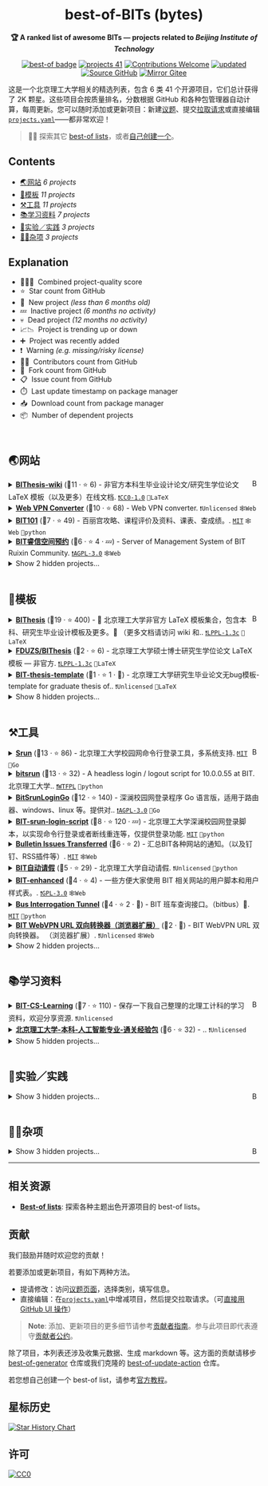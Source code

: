 <!-- markdownlint-disable -->
<h1 align="center">
    best-of-BITs (bytes)
    <br>
</h1>

<p align="center">
    <strong>🏆 A ranked list of awesome BITs — projects related to <i>Beijing Institute of Technology</i></strong>
</p>

<p align="center">
    <a href="https://best-of.org"><img alt="best-of badge" src="http://bit.ly/3o3EHNN"></a>
    <a href="#Contents" title="项目数量"><img alt="projects 41" src="https://img.shields.io/badge/projects-41-blue.svg?color=5ac4bf"></a>
    <a href="#Contribution" title="Contributions are welcome"><img alt="Contributions Welcome" src="https://img.shields.io/badge/Contributions-Welcome-green.svg"></a>
    <a href="https://github.com/YDX-2147483647/best-of-bits/releases" title="最近更新"><img alt="updated" src="https://img.shields.io/github/release-date/YDX-2147483647/best-of-bits?color=green&label=updated"></a>
    <a href="https://github.com/YDX-2147483647/best-of-bits/"><img alt="Source GitHub" src="https://img.shields.io/badge/Source-GitHub-lightgray?logo=github"></a>
    <a href="https://gitee.com/YDX-2147483647/best-of-bits/"><img alt="Mirror Gitee" src="https://img.shields.io/badge/Mirror-Gitee-red?logo=gitee"></a>
</p>

这是一个北京理工大学相关的精选列表，包含 6 类 41 个开源项目，它们总计获得了 2K 颗星。这些项目会按质量排名，分数根据 GitHub 和各种包管理器自动计算，每周更新。您可以随时添加或更新项目：新建[议题](https://github.com/YDX-2147483647/best-of-bits/issues/new/choose)、提交[拉取请求](https://github.com/YDX-2147483647/best-of-bits/pulls)或直接编辑[`projects.yaml`](https://github.com/YDX-2147483647/best-of-bits/edit/main/projects.yaml)——都非常欢迎！

> 🧙‍♂️ 探索其它 [best-of lists](https://best-of.org)，或者[自己创建一个](https://github.com/best-of-lists/best-of/blob/main/create-best-of-list.md)。

## Contents

- [🌏网站](#) _6 projects_
- [📁模板](#) _11 projects_
- [⚒️工具](#) _11 projects_
- [📚学习资料](#) _7 projects_
- [🧪实验／实践](#) _3 projects_
- [🐱‍🐉杂项](#) _3 projects_

## Explanation
- 🥇🥈🥉&nbsp; Combined project-quality score
- ⭐️&nbsp; Star count from GitHub
- 🐣&nbsp; New project _(less than 6 months old)_
- 💤&nbsp; Inactive project _(6 months no activity)_
- 💀&nbsp; Dead project _(12 months no activity)_
- 📈📉&nbsp; Project is trending up or down
- ➕&nbsp; Project was recently added
- ❗️&nbsp; Warning _(e.g. missing/risky license)_
- 👨‍💻&nbsp; Contributors count from GitHub
- 🔀&nbsp; Fork count from GitHub
- 📋&nbsp; Issue count from GitHub
- ⏱️&nbsp; Last update timestamp on package manager
- 📥&nbsp; Download count from package manager
- 📦&nbsp; Number of dependent projects

<br>

## 🌏网站

<a href="#contents"><img align="right" width="15" height="15" src="https://git.io/JtehR" alt="Back to top"></a>

<details><summary><b><a href="https://github.com/BITNP/BIThesis-wiki">BIThesis-wiki</a></b> (🥇11 ·  ⭐ 6) - 非官方本科生毕业设计论文/研究生学位论文 LaTeX 模板（以及更多）在线文档. <code><a href="https://tldrlegal.com/search?q=CC0-1.0">❗️CC0-1.0</a></code> <code>📜LaTeX</code></summary>

- [GitHub](https://github.com/BITNP/BIThesis-wiki) (👨‍💻 13 · 🔀 3 · 📋 33 - 21% open · ⏱️ 25.04.2023):

	```
	git clone https://github.com/BITNP/BIThesis-wiki
	```
</details>
<details><summary><b><a href="https://webvpn.swo.moe/">Web VPN Converter</a></b> (🥈10 ·  ⭐ 68) - Web VPN converter. <code>❗Unlicensed</code> <code>🕸️Web</code></summary>

- [GitHub](https://github.com/spencerwooo/bit-webvpn-converter) (👨‍💻 7 · 🔀 23 · 📋 8 - 12% open · ⏱️ 28.04.2023):

	```
	git clone https://github.com/spencerwooo/bit-webvpn-converter
	```
</details>
<details><summary><b><a href="https://bit101.cn">BIT101</a></b> (🥈7 ·  ⭐ 49) - 百丽宫攻略、课程评价及资料、课表、查成绩。. <code><a href="http://bit.ly/34MBwT8">MIT</a></code> <code>🕸️Web</code> <code>🐍python</code></summary>

- [GitHub](https://github.com/flwfdd/BIT101) (👨‍💻 2 · 🔀 3 · 📋 9 - 33% open · ⏱️ 07.03.2023):

	```
	git clone https://github.com/flwfdd/BIT101
	```
</details>
<details><summary><b><a href="https://bitrxc.com">BIT睿信空间预约</a></b> (🥉6 ·  ⭐ 4 · 💤) - Server of Management System of BIT Ruixin Community. <code><a href="http://bit.ly/3pwmjO5">❗️AGPL-3.0</a></code> <code>🕸️Web</code></summary>

- [GitHub](https://github.com/bitrxc/bitrxc-server) (👨‍💻 6 · 🔀 4 · ⏱️ 14.04.2022):

	```
	git clone https://github.com/bitrxc/bitrxc-server
	```
</details>
<details><summary>Show 2 hidden projects...</summary>

- <b><a href="https://bitft-wiki.vercel.app">未来精工生存指南</a></b> (🥉3 · 💤) - 北理工未来精工技术学院生存指南. <code><a href="http://bit.ly/2M0xdwT">❗️GPL-3.0</a></code>
- <b><a href="http://signsys.zhbitscda.com/">北京理工大学大学生职业发展协会综合签到系统</a></b> (🥉3 · 💀) - 北京理工大学大学生职业发展协会综合签到系统. <code>❗Unlicensed</code>
</details>
<br>

## 📁模板

<a href="#contents"><img align="right" width="15" height="15" src="https://git.io/JtehR" alt="Back to top"></a>

<details><summary><b><a href="https://bithesis.bitnp.net">BIThesis</a></b> (🥇19 ·  ⭐ 400) - 📖 北京理工大学非官方 LaTeX 模板集合，包含本科、研究生毕业设计模板及更多。🎉 （更多文档请访问 wiki 和.. <code><a href="https://tldrlegal.com/search?q=LPPL-1.3c">❗️LPPL-1.3c</a></code> <code>📜LaTeX</code></summary>

- [GitHub](https://github.com/BITNP/BIThesis) (👨‍💻 19 · 🔀 87 · 📥 6.2K · 📋 150 - 5% open · ⏱️ 25.04.2023):

	```
	git clone https://github.com/BITNP/BIThesis
	```
</details>
<details><summary><b><a href="https://github.com/FDUZS/BIThesis">FDUZS/BIThesis</a></b> (🥉2 ·  ⭐ 6) - 北京理工大学硕士博士研究生学位论文 LaTeX 模板 — 非官方. <code><a href="https://tldrlegal.com/search?q=LPPL-1.3c">❗️LPPL-1.3c</a></code> <code>📜LaTeX</code></summary>

- [GitHub](https://github.com/FDUZS/BIThesis) (⏱️ 25.11.2022):

	```
	git clone https://github.com/FDUZS/BIThesis
	```
</details>
<details><summary><b><a href="https://github.com/PolarLion/BIT-thesis-template">BIT-thesis-template</a></b> (🥉1 ·  ⭐ 1 · 🐣) - 北京理工大学研究生毕业论文无bug模板-template for graduate thesis of.. <code>❗Unlicensed</code> <code>📜LaTeX</code></summary>

- [GitHub](https://github.com/PolarLion/BIT-thesis-template) (⏱️ 03.10.2022):

	```
	git clone https://github.com/PolarLion/BIT-thesis-template
	```
</details>
<details><summary>Show 8 hidden projects...</summary>

- <b><a href="https://github.com/BIT-thesis/LaTeX-template">BIT-Thesis</a></b> (🥇10 ·  ⭐ 320 · 💀) - LaTeX template for BIT thesis. <code>❗Unlicensed</code> <code>📜LaTeX</code>
- <b><a href="https://github.com/qiuzhu/BITthesis">BITthesis</a></b> (🥈7 ·  ⭐ 57 · 💀) - Thesis Template of Beijing Institute of Technology Using.. <code><a href="http://bit.ly/2M0xdwT">❗️GPL-3.0</a></code> <code>📜LaTeX</code>
- <b><a href="https://github.com/jiandahao/BIT-thesis-LaTex">BIT-thesis-LaTex</a></b> (🥈6 ·  ⭐ 47 · 💀) - 北京理工大学学硕士/博士学位毕业论文LaTeX模板（LaTeX Template for BIT thesis）. <code><a href="http://bit.ly/34MBwT8">MIT</a></code> <code>📜LaTeX</code>
- <b><a href="https://github.com/CharlieLeee/BIT-Report-LaTeX">BIT-Report-LaTeX</a></b> (🥈6 ·  ⭐ 7 · 💀) - English and Chinese LaTeX template for.. <code><a href="http://bit.ly/34MBwT8">MIT</a></code> <code>📜LaTeX</code>
- <b><a href="https://github.com/CharlieLeee/BIT-Automation-Proposal-Report">BIT-Automation-Proposal-Report</a></b> (🥉5 ·  ⭐ 9 · 💀) - 北理自动化毕业设计开题报告LaTeX模板. <code><a href="http://bit.ly/34MBwT8">MIT</a></code> <code>📜LaTeX</code>
- <b><a href="https://github.com/wanicca/BIT-Thesis-Bachelor">BIT-Thesis-Bachelor</a></b> (🥉3 ·  ⭐ 5 · 💀) - LaTex thesis template for BIT students. <code>❗Unlicensed</code> <code>📜LaTeX</code>
- <b><a href="https://github.com/yuzhangbit/BIT_TechRep_CN">BIT_TechRep_CN</a></b> (🥉3 ·  ⭐ 3 · 💀) - A technique report latex template for BIT. <code>❗Unlicensed</code> <code>📜LaTeX</code>
- <b><a href="https://github.com/zhang-datou/BIT_Thesis">BIT_Thesis</a></b> (🥉2 ·  ⭐ 12 · 💀) - 北京理工大学硕士毕业论文word和latex模板. <code>❗Unlicensed</code> <code>📜LaTeX</code>
</details>
<br>

## ⚒️工具

<a href="#contents"><img align="right" width="15" height="15" src="https://git.io/JtehR" alt="Back to top"></a>

<details><summary><b><a href="https://github.com/vouv/srun">Srun</a></b> (🥇13 ·  ⭐ 86) - 北京理工大学校园网命令行登录工具，多系统支持. <code><a href="http://bit.ly/34MBwT8">MIT</a></code> <code>💨Go</code></summary>

- [GitHub](https://github.com/vouv/srun) (👨‍💻 5 · 🔀 24 · 📥 1.1K · ⏱️ 17.10.2022):

	```
	git clone https://github.com/vouv/srun
	```
</details>
<details><summary><b><a href="https://github.com/BITNP/bitsrun">bitsrun</a></b> (🥇13 ·  ⭐ 32) - A headless login / logout script for 10.0.0.55 at BIT. 北京理工大学.. <code><a href="https://tldrlegal.com/search?q=WTFPL">❗️WTFPL</a></code> <code>🐍python</code></summary>

- [GitHub](https://github.com/BITNP/bitsrun) (👨‍💻 7 · 🔀 6 · 📋 7 - 28% open · ⏱️ 04.04.2023):

	```
	git clone https://github.com/BITNP/bitsrun
	```
- [PyPi](https://pypi.org/project/bitsrun) (📥 200 / month):
	```
	pip install bitsrun
	```
</details>
<details><summary><b><a href="https://github.com/Mmx233/BitSrunLoginGo">BitSrunLoginGo</a></b> (🥈12 ·  ⭐ 140) - 深澜校园网登录程序 Go 语言版，适用于路由器、windows、linux 等。提供对.. <code><a href="http://bit.ly/3pwmjO5">❗️AGPL-3.0</a></code> <code>💨Go</code></summary>

- [GitHub](https://github.com/Mmx233/BitSrunLoginGo) (👨‍💻 4 · 🔀 20 · 📥 1.7K · 📋 18 - 5% open · ⏱️ 12.04.2023):

	```
	git clone https://github.com/Mmx233/BitSrunLoginGo
	```
</details>
<details><summary><b><a href="https://github.com/coffeehat/BIT-srun-login-script">BIT-srun-login-script</a></b> (🥈8 ·  ⭐ 120 · 💤) - 北京理工大学深澜校园网登录脚本，以实现命令行登录或者断线重连等，仅提供登录功能. <code><a href="http://bit.ly/34MBwT8">MIT</a></code> <code>🐍python</code></summary>

- [GitHub](https://github.com/coffeehat/BIT-srun-login-script) (👨‍💻 5 · 🔀 37 · ⏱️ 13.09.2022):

	```
	git clone https://github.com/coffeehat/BIT-srun-login-script
	```
</details>
<details><summary><b><a href="https://haobit.top/dev/site/notice/">Bulletin Issues Transferred</a></b> (🥈6 ·  ⭐ 2) - 汇总BIT各种网站的通知。（以及钉钉、RSS插件等）. <code><a href="http://bit.ly/34MBwT8">MIT</a></code> <code>🕸️Web</code></summary>

- [GitHub](https://github.com/YDX-2147483647/bulletin-issues-transferred) (👨‍💻 3 · 📋 14 - 35% open · ⏱️ 18.04.2023):

	```
	git clone https://github.com/YDX-2147483647/bulletin-issues-transferred
	```
</details>
<details><summary><b><a href="https://github.com/YoungKlaus/BIT_Auto_Leave">BIT自动请假</a></b> (🥉5 ·  ⭐ 29) - 北京理工大学自动请假. <code>❗Unlicensed</code> <code>🐍python</code></summary>

- [GitHub](https://github.com/YoungKlaus/BIT_Auto_Leave) (🔀 28 · ⏱️ 08.11.2022):

	```
	git clone https://github.com/YoungKlaus/BIT_Auto_Leave
	```
</details>
<details><summary><b><a href="https://ydx-2147483647.github.io/BIT-enhanced/">BIT-enhanced</a></b> (🥉4 ·  ⭐ 4) - 一些方便大家使用 BIT 相关网站的用户脚本和用户样式表。. <code><a href="http://bit.ly/2M0xdwT">❗️GPL-3.0</a></code> <code>🕸️Web</code></summary>

- [GitHub](https://github.com/YDX-2147483647/BIT-enhanced) (👨‍💻 2 · ⏱️ 15.04.2023):

	```
	git clone https://github.com/YDX-2147483647/BIT-enhanced
	```
</details>
<details><summary><b><a href="https://github.com/YDX-2147483647/bus-interrogation-tunnel">Bus Interrogation Tunnel</a></b> (🥉4 ·  ⭐ 2 · 🐣) - BIT 班车查询接口。（bitbus）🚌. <code><a href="http://bit.ly/34MBwT8">MIT</a></code> <code>🐍python</code></summary>

- [GitHub](https://github.com/YDX-2147483647/bus-interrogation-tunnel) (⏱️ 21.04.2023):

	```
	git clone https://github.com/YDX-2147483647/bus-interrogation-tunnel
	```
- [PyPi](https://pypi.org/project/bus-interrogation-tunnel) (📥 21 / month):
	```
	pip install bus-interrogation-tunnel
	```
</details>
<details><summary><b><a href="https://addons.mozilla.org/zh-CN/firefox/addon/bit-webvpn-converter/">BIT WebVPN URL 双向转换器（浏览器扩展）</a></b> (🥉2 · 🐣) - BIT WebVPN URL 双向转换器。 （浏览器扩展）. <code>❗Unlicensed</code> <code>🕸️Web</code></summary>

- [GitHub](https://github.com/YDX-2147483647/bit-webvpn-converter-web-extension) (⏱️ 11.04.2023):

	```
	git clone https://github.com/YDX-2147483647/bit-webvpn-converter-web-extension
	```
</details>
<details><summary>Show 2 hidden projects...</summary>

- <b><a href="https://github.com/fangli-li/bit-srun-cli">bit-srun-cli</a></b> (🥉3 ·  ⭐ 4 · 💀) - 北理工校园网登录客户端,使用pip安装. <code><a href="http://bit.ly/34MBwT8">MIT</a></code> <code>🐍python</code>
- <b><a href="https://github.com/RaulWei/HowMuch">HowMuch</a></b> (🥉3 · 💀) - 北京理工大学研究生教务处机器人. <code>❗Unlicensed</code> <code>🐍python</code> <code>🕸️Web</code>
</details>
<br>

## 📚学习资料

<a href="#contents"><img align="right" width="15" height="15" src="https://git.io/JtehR" alt="Back to top"></a>

<details><summary><b><a href="https://github.com/songshangru/BIT-CS-Learning">BIT-CS-Learning</a></b> (🥈7 ·  ⭐ 110) - 保存一下我自己整理的北理工计科的学习资料，欢迎分享资源. <code>❗Unlicensed</code></summary>

- [GitHub](https://github.com/songshangru/BIT-CS-Learning) (👨‍💻 4 · 🔀 47 · ⏱️ 23.04.2023):

	```
	git clone https://github.com/songshangru/BIT-CS-Learning
	```
</details>
<details><summary><b><a href="https://github.com/Robin-WZQ/BIT-AI-Review">北京理工大学-本科-人工智能专业-通关经验包</a></b> (🥉6 ·  ⭐ 32) - .. <code>❗Unlicensed</code></summary>

- [GitHub](https://github.com/Robin-WZQ/BIT-AI-Review) (👨‍💻 3 · 🔀 5 · 📋 2 - 50% open · ⏱️ 02.03.2023):

	```
	git clone https://github.com/Robin-WZQ/BIT-AI-Review
	```
</details>
<details><summary>Show 5 hidden projects...</summary>

- <b><a href="https://github.com/xiabee/BIT-CS">BIT-CS</a></b> (🥇9 ·  ⭐ 120 · 💀) - 北京理工大学计算机学院课程代码/历年试卷/知识点总结等，欢迎PR. <code><a href="http://bit.ly/3nYMfla">Apache-2</a></code>
- <b><a href="https://github.com/spencerwooo/BITCS-Coursework">BITCS Coursework</a></b> (🥈7 ·  ⭐ 120 · 💀) - 不完整北京理工大学计算机学院课程项目资料清单。. <code><a href="http://bit.ly/3mSooSG">CC-BY-SA-4.0</a></code>
- <b><a href="https://github.com/tulerfeng/BITCS-final-exam-learning-materials">BITCS-final-exam-learning-materials</a></b> (🥉5 ·  ⭐ 26 · 💀) - 北理工计算机CS期末考试复习资料/历年考题汇总，欢迎PR. <code><a href="http://bit.ly/2M0xdwT">❗️GPL-3.0</a></code>
- <b><a href="https://github.com/BITNP/SecretWeapon">SecretWeapon</a></b> (🥉5 ·  ⭐ 23 · 💀) - Secret weapons that arm your studies. <code>❗Unlicensed</code>
- <b><a href="https://github.com/BIT-thesis/LaTeX-materials">LaTeX-materials</a></b> (🥉4 ·  ⭐ 55 · 💀) - LaTeX 学习资料 （for BIT-Thesis）. <code>❗Unlicensed</code> <code>📜LaTeX</code>
</details>
<br>

## 🧪实验／实践

<a href="#contents"><img align="right" width="15" height="15" src="https://git.io/JtehR" alt="Back to top"></a>

<details><summary>Show 3 hidden projects...</summary>

- <b><a href="https://github.com/bit-mips/bitmips_experiments">MIPS 指令集 CPU 设计</a></b> (🥇6 ·  ⭐ 27 · 💀) - 北京理工大学 MIPS 指令集 CPU 设计系列教学实验. <code>❗Unlicensed</code> <code>🦘Assembly</code> <code>⛓️HDL</code>
- <b><a href="https://github.com/Silverster98/bit_nscscc_suggestion">针对参加龙芯杯的若干建议</a></b> (🥉4 ·  ⭐ 77 · 💀) - 为了更好地帮助后来的同学参加龙芯杯，草拟了这份建议，望对后来人有所帮助. <code>❗Unlicensed</code>
- <b><a href="https://github.com/silenuszhi/SoC_Design_Archive">片上系统设计</a></b> (🥉2 ·  ⭐ 4 · 💀) - Archive for scripts, codes, slides in the class. <code>❗Unlicensed</code> <code>⛓️HDL</code>
</details>
<br>

## 🐱‍🐉杂项

<a href="#contents"><img align="right" width="15" height="15" src="https://git.io/JtehR" alt="Back to top"></a>

<details><summary>Show 3 hidden projects...</summary>

- <b><a href="https://github.com/jincao2013/BIT-Titled-Letter-Paper">BIT-Titled-Letter-Paper</a></b> (🥇5 ·  ⭐ 10 · 💀) - Beijing institute of technology titled letter paper.. <code><a href="http://bit.ly/34MBwT8">MIT</a></code>
- <b><a href="https://github.com/BITCS1958/BITCS-Visual-image-recognition-system">北京理工大学计算机学院视觉形象系统</a></b> (🥉3 ·  ⭐ 17 · 💀) - 北京理工大学计算机学院视觉形象系统. <code>❗Unlicensed</code>
- <b><a href="https://github.com/BIT-NSC/CTFd-owl">CTFd-owl</a></b> (🥉3 ·  ⭐ 7 · 💀) - Dynamic Check Challenges with docker-compose for CTFd.. <code><a href="http://bit.ly/3nYMfla">Apache-2</a></code> <code>🐍python</code> <code>🕸️Web</code>
</details>

---

## 相关资源

- [**Best-of lists**](https://best-of.org): 探索各种主题出色开源项目的 best-of lists。

## 贡献

我们鼓励并随时欢迎您的贡献！

若要添加或更新项目，有如下两种方法。

- 提请修改：访问[议题页面](https://github.com/YDX-2147483647/best-of-bits/issues/new/choose)，选择类别，填写信息。
- 直接编辑：在[`projects.yaml`](https://github.com/YDX-2147483647/best-of-bits/edit/main/projects.yaml)中增减项目，然后提交拉取请求。（可[直接用 GitHub UI 操作](https://github.com/YDX-2147483647/best-of-bits/edit/main/projects.yaml)）

> **Note**: 添加、更新项目的更多细节请参考[贡献者指南](https://github.com/YDX-2147483647/best-of-bits/blob/main/CONTRIBUTING.md)。参与此项目即代表遵守[贡献者公约](https://github.com/YDX-2147483647/best-of-bits/blob/main/.github/CODE_OF_CONDUCT.md)。

除了项目，本列表还涉及收集元数据、生成 markdown 等。这方面的贡献请移步 [best-of-generator](https://github.com/best-of-lists/best-of-generator) 仓库或我们克隆的 [best-of-update-action](https://github.com/YDX-2147483647/best-of-update-action/tree/ascii-description) 仓库。

若您想自己创建一个 best-of list，请参考[官方教程](https://github.com/best-of-lists/best-of/blob/main/create-best-of-list.md)。

## 星标历史

[![Star History Chart](https://api.star-history.com/svg?repos=YDX-2147483647/best-of-bits&type=Date)](https://star-history.com/#YDX-2147483647/best-of-bits&Date)

## 许可

[![CC0](https://mirrors.creativecommons.org/presskit/buttons/88x31/svg/by-sa.svg)](https://creativecommons.org/licenses/by-sa/4.0/)
